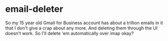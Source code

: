 # email-deleter
So my 15 year old Gmail for Business account has about a trillion emails in it that I don't give a crap about any more. And deleting them through the UI doesn't work. So I'll delete 'em automatically over imap okay?
